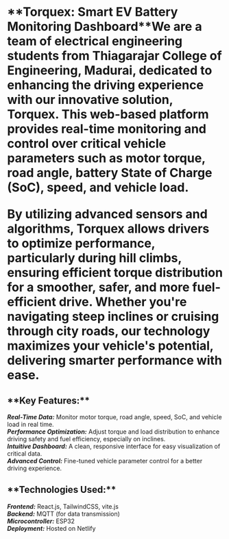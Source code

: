 <h1>**Torquex: Smart EV Battery Monitoring Dashboard**</h1?

We are a team of electrical engineering students from Thiagarajar College of Engineering, Madurai, dedicated to enhancing the driving experience with our innovative solution, Torquex. This web-based platform provides real-time monitoring and control over critical vehicle parameters such as motor torque, road angle, battery State of Charge (SoC), speed, and vehicle load. <br />

By utilizing advanced sensors and algorithms, Torquex allows drivers to optimize performance, particularly during hill climbs, ensuring efficient torque distribution for a smoother, safer, and more fuel-efficient drive. Whether you're navigating steep inclines or cruising through city roads, our technology maximizes your vehicle's potential, delivering smarter performance with ease. <br />

<h2>**Key Features:**</h2>

_**Real-Time Data:**_ Monitor motor torque, road angle, speed, SoC, and vehicle load in real time. <br />
_**Performance Optimization:**_ Adjust torque and load distribution to enhance driving safety and fuel efficiency, especially on inclines. <br />
_**Intuitive Dashboard:**_ A clean, responsive interface for easy visualization of critical data. <br />
_**Advanced Control:**_ Fine-tuned vehicle parameter control for a better driving experience. <br />

<h2>**Technologies Used:**</h2>

_**Frontend:**_ React.js, TailwindCSS, vite.js <br />
**_Backend:_**  MQTT (for data transmission) <br />
_**Microcontroller:**_ ESP32 <br />
_**Deployment:**_ Hosted on Netlify <br />
